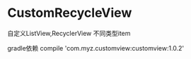 # CustomRecycleView

自定义ListView,RecyclerView 不同类型item

gradle依赖
compile 'com.myz.customview:customview:1.0.2'
